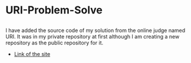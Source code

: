 # URI-Problem-Solve
##
I have added the source code of my solution from the online judge named URI. It was in my private repository at first although I am creating a new repository as the public repository for it. 


* [Link of the site](https://www.urionlinejudge.com.br/judge/en)